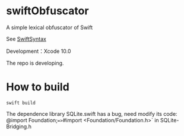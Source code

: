 # swiftObfuscator
A simple lexical obfuscator of Swift

See [SwiftSyntax](https://github.com/apple/swift-syntax)

Development：Xcode 10.0

The repo is developing.

# How to build
```shell
swift build
```

The dependence library SQLite.swift has a bug, need modify its code:
@import Foundation;` => `#import <Foundation/Foundation.h>` in SQLite-Bridging.h 
